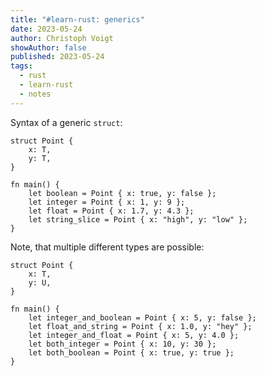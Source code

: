 ```yaml
---
title: "#learn-rust: generics"
date: 2023-05-24
author: Christoph Voigt
showAuthor: false
published: 2023-05-24
tags:
  - rust
  - learn-rust
  - notes
---
```


Syntax of a generic `struct`:

```
struct Point {
    x: T,
    y: T,
}

fn main() {
    let boolean = Point { x: true, y: false };
    let integer = Point { x: 1, y: 9 };
    let float = Point { x: 1.7, y: 4.3 };
    let string_slice = Point { x: "high", y: "low" };
}
  ```

Note, that multiple different types are possible:

```
struct Point {
    x: T,
    y: U,
}

fn main() {
    let integer_and_boolean = Point { x: 5, y: false };
    let float_and_string = Point { x: 1.0, y: "hey" };
    let integer_and_float = Point { x: 5, y: 4.0 };
    let both_integer = Point { x: 10, y: 30 };
    let both_boolean = Point { x: true, y: true };
}
```
